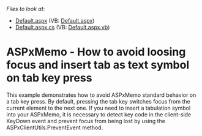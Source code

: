 <!-- default file list -->
*Files to look at*:

* [Default.aspx](./CS/WebSite/Default.aspx) (VB: [Default.aspx](./VB/WebSite/Default.aspx))
* [Default.aspx.cs](./CS/WebSite/Default.aspx.cs) (VB: [Default.aspx.vb](./VB/WebSite/Default.aspx.vb))
<!-- default file list end -->
# ASPxMemo - How to avoid loosing focus and insert tab as text symbol on tab key press


<p>This example demonstrates how to avoid ASPxMemo standard behavior on a tab key press. By default, pressing the tab key switches focus from the current element to the next one. If you need to insert a tabulation symbol into your ASPxMemo, it is necessary to detect key code in the client-side KeyDown event  and prevent focus from being lost by using the ASPxClientUtils.PreventEvent method.</p>

<br/>


